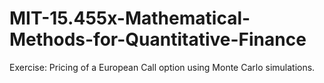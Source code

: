# MIT-15.455x-Mathematical-Methods-for-Quantitative-Finance
Exercise:  Pricing of a European Call option using Monte Carlo simulations. 
